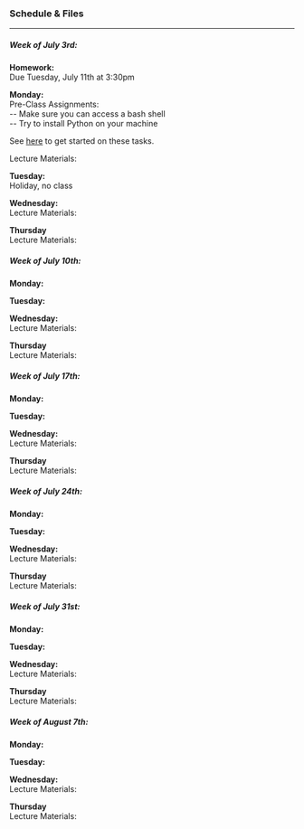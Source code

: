 ### Schedule & Files
---

##### Week of July 3rd:

**Homework:**
<br>
Due Tuesday, July 11th at 3:30pm


**Monday:**
<br>
Pre-Class Assignments:
<br>
-- Make sure you can access a bash shell
<br>
-- Try to install Python on your machine

See [here](install.md) to get started on these tasks.


Lecture Materials: 
<br>



**Tuesday:**
<br>
Holiday, no class


**Wednesday:**
<br>
Lecture Materials:



**Thursday**
<br>
Lecture Materials:



##### Week of July 10th:

**Monday:**
<br>


**Tuesday:**
<br>



**Wednesday:**
<br>
Lecture Materials:



**Thursday**
<br>
Lecture Materials:


##### Week of July 17th:

**Monday:**
<br>


**Tuesday:**
<br>



**Wednesday:**
<br>
Lecture Materials:



**Thursday**
<br>
Lecture Materials:



##### Week of July 24th:

**Monday:**
<br>


**Tuesday:**
<br>



**Wednesday:**
<br>
Lecture Materials:



**Thursday**
<br>
Lecture Materials:



##### Week of July 31st:

**Monday:**
<br>


**Tuesday:**
<br>



**Wednesday:**
<br>
Lecture Materials:



**Thursday**
<br>
Lecture Materials:


##### Week of August 7th:

**Monday:**
<br>


**Tuesday:**
<br>



**Wednesday:**
<br>
Lecture Materials:



**Thursday**
<br>
Lecture Materials:












